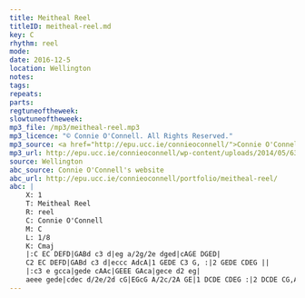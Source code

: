 ```yaml
---
title: Meitheal Reel
titleID: meitheal-reel.md
key: C
rhythm: reel
mode:
date: 2016-12-5
location: Wellington
notes:
tags:
repeats: 
parts: 
regtuneoftheweek:
slowtuneoftheweek:
mp3_file: /mp3/meitheal-reel.mp3
mp3_licence: "© Connie O'Connell. All Rights Reserved."
mp3_source: <a href="http://epu.ucc.ie/connieoconnell/">Connie O'Connell</a>
mp3_url: http://epu.ucc.ie/connieoconnell/wp-content/uploads/2014/05/63-Meitheal-Reel.mp3
source: Wellington
abc_source: Connie O'Connell's website
abc_url: http://epu.ucc.ie/connieoconnell/portfolio/meitheal-reel/
abc: |
    X: 1
    T: Meitheal Reel
    R: reel
    C: Connie O'Connell
    M: C
    L: 1/8
    K: Cmaj
    |:C EC DEFD|GABd c3 d|eg a/2g/2e dged|cAGE DGED|
    C2 EC DEFD|GABd c3 d|eccc AdcA|1 GEDE C3 G, :|2 GEDE CDEG ||
    |:c3 e gcca|gede cAAc|GEEE GAca|gece d2 eg|
    aeee gede|cdec d/2e/2d cG|EGcG A/2c/2A GE|1 DCDE CDEG :|2 DCDE CG,A,C ||
---
```

